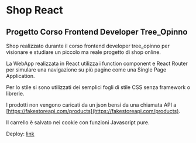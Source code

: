 # Shop React
## Progetto Corso Frontend Developer Tree_Opinno

Shop realizzato durante il corso frontend developer tree_opinno per visionare e studiare un piccolo ma reale progetto di shop online. 

La WebApp realizzata in React utilizza i function component e React Router per simulare una navigazione su più pagine come una Single Page Application. 

Per lo stile si sono utilizzati dei semplici fogli di stile CSS senza framework o librerie.

I prodotti non vengono caricati da un json bensì da una chiamata API a [https://fakestoreapi.com/products](https://fakestoreapi.com/products).

Il carrello è salvato nei cookie con funzioni Javascript pure. 

Deploy: [link](https://dianaberna.github.io/shop-corso-frontend/)
